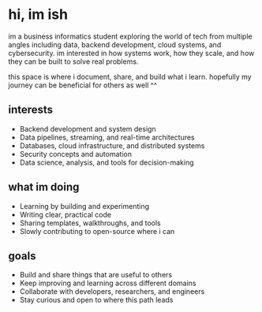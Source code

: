 # hi, im ish

im a business informatics student exploring the world of tech from multiple angles including data, backend development, cloud systems, and cybersecurity. im interested in how systems work, how they scale, and how they can be built to solve real problems.

this space is where i document, share, and build what i learn. hopefully my journey can be beneficial for others as well ^^

## interests

- Backend development and system design  
- Data pipelines, streaming, and real-time architectures  
- Databases, cloud infrastructure, and distributed systems  
- Security concepts and automation  
- Data science, analysis, and tools for decision-making  

## what im doing

- Learning by building and experimenting  
- Writing clear, practical code  
- Sharing templates, walkthroughs, and tools  
- Slowly contributing to open-source where i can  

## goals

- Build and share things that are useful to others  
- Keep improving and learning across different domains  
- Collaborate with developers, researchers, and engineers  
- Stay curious and open to where this path leads  
